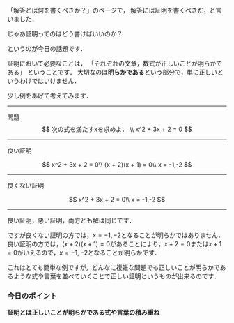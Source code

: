 
「解答とは何を書くべきか？」のページで，
解答には証明を書くべきだ，と言いました．

じゃあ証明ってのはどう書けばいいのか？

というのが今日の話題です．

<!-- more -->


証明において必要なことは，
「それぞれの文章，数式が正しいことが明らかである」
ということです．
大切なのは**明らかである**という部分で，単に正しいというわけではいけません．

少し例をあげて考えてみます．

***

問題
$$
次の式を満たすxを求めよ． \\
x^2 + 3x + 2 = 0
$$

***
良い証明

$$
x^2 + 3x + 2 = 0\\
(x + 2)(x + 1) = 0\\
x = -1,-2
$$

***
良くない証明

$$
x^2 + 3x + 2 = 0\\
x = -1,-2
$$

***

良い証明，悪い証明，両方とも解は同じです．

ですが良くない証明の方では，$x = -1,-2$となることが明らかではありません．
良い証明の方では，$(x+2)(x+1)=0$があることにより，$x+2=0$または$x+1=0$がいえるので，$x = -1,-2$となることが明らかです．

これはとても簡単な例ですが，どんなに複雑な問題でも正しいことが明らかであるような式や言葉を並べていくことで正しい証明というものが出来るのです．

### 今日のポイント
**証明とは正しいことが明らかである式や言葉の積み重ね**
